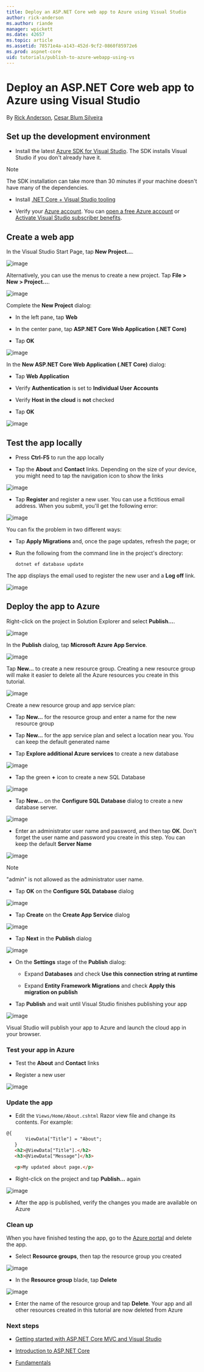 ```yaml
---
title: Deploy an ASP.NET Core web app to Azure using Visual Studio
author: rick-anderson
ms.author: riande
manager: wpickett
ms.date: 42657
ms.topic: article
ms.assetid: 78571e4a-a143-452d-9cf2-0860f85972e6
ms.prod: aspnet-core
uid: tutorials/publish-to-azure-webapp-using-vs
---
```

# Deploy an ASP.NET Core web app to Azure using Visual Studio

By [Rick Anderson](https://twitter.com/RickAndMSFT), [Cesar Blum Silveira](https://github.com/cesarbs)

## Set up the development environment

* Install the latest [Azure SDK for Visual Studio](https://www.visualstudio.com/features/azure-tools-vs). The SDK installs Visual Studio if you don't already have it.

> [!NOTE]
> The SDK installation can take more than 30 minutes if your machine doesn't have many of the dependencies.

* Install [.NET Core + Visual Studio tooling](http://go.microsoft.com/fwlink/?LinkID=798306)

* Verify your [Azure account](https://portal.azure.com/). You can [open a free Azure account](https://azure.microsoft.com/pricing/free-trial/) or [Activate Visual Studio subscriber benefits](https://azure.microsoft.com/pricing/member-offers/msdn-benefits-details/).

## Create a web app

In the Visual Studio Start Page, tap **New Project...**.

![image](publish-to-azure-webapp-using-vs/_static/new_project.png)

Alternatively, you can use the menus to create a new project. Tap **File > New > Project...**.

![image](publish-to-azure-webapp-using-vs/_static/alt_new_project.png)

Complete the **New Project** dialog:

* In the left pane, tap **Web**

* In the center pane, tap **ASP.NET Core Web Application (.NET Core)**

* Tap **OK**

![image](publish-to-azure-webapp-using-vs/_static/new_prj.png)

In the **New ASP.NET Core Web Application (.NET Core)** dialog:

* Tap **Web Application**

* Verify **Authentication** is set to **Individual User Accounts**

* Verify **Host in the cloud** is **not** checked

* Tap **OK**

![image](publish-to-azure-webapp-using-vs/_static/noath.png)

## Test the app locally

* Press **Ctrl-F5** to run the app locally

* Tap the **About** and **Contact** links. Depending on the size of your device, you might need to tap the navigation icon to show the links

![image](publish-to-azure-webapp-using-vs/_static/show.png)

* Tap **Register** and register a new user. You can use a fictitious email address. When you submit, you'll get the following error:

![image](publish-to-azure-webapp-using-vs/_static/mig.png)

You can fix the problem in two different ways:

* Tap **Apply Migrations** and, once the page updates, refresh the page; or

* Run the following from the command line in the project's directory:

  <!-- literal_block {"ids": [], "xml:space": "preserve"} -->

  ````
  dotnet ef database update
     ````

The app displays the email used to register the new user and a **Log off** link.

![image](publish-to-azure-webapp-using-vs/_static/hello.png)

## Deploy the app to Azure

Right-click on the project in Solution Explorer and select **Publish...**.

![image](publish-to-azure-webapp-using-vs/_static/pub.png)

In the **Publish** dialog, tap **Microsoft Azure App Service**.

![image](publish-to-azure-webapp-using-vs/_static/maas1.png)

Tap **New...** to create a new resource group. Creating a new resource group will make it easier to delete all the Azure resources you create in this tutorial.

![image](publish-to-azure-webapp-using-vs/_static/newrg1.png)

Create a new resource group and app service plan:

* Tap **New...** for the resource group and enter a name for the new resource group

* Tap **New...** for the  app service plan and select a location near you. You can keep the default generated name

* Tap **Explore additional Azure services** to create a new database

![image](publish-to-azure-webapp-using-vs/_static/cas.png)

* Tap the green **+** icon to create a new SQL Database

![image](publish-to-azure-webapp-using-vs/_static/sql.png)

* Tap **New...** on the **Configure SQL Database** dialog to create a new database server.

![image](publish-to-azure-webapp-using-vs/_static/conf.png)

* Enter an administrator user name and password, and then tap **OK**. Don't forget the user name and password you create in this step. You can keep the default **Server Name**

![image](publish-to-azure-webapp-using-vs/_static/conf_servername.png)

> [!NOTE]
> "admin" is not allowed as the administrator user name.

* Tap **OK** on the  **Configure SQL Database** dialog

![image](publish-to-azure-webapp-using-vs/_static/conf_final.png)

* Tap **Create** on the **Create App Service** dialog

![image](publish-to-azure-webapp-using-vs/_static/create_as.png)

* Tap **Next** in the **Publish** dialog

![image](publish-to-azure-webapp-using-vs/_static/pubc.png)

* On the **Settings** stage of the **Publish** dialog:

  * Expand **Databases** and check **Use this connection string at runtime**

  * Expand **Entity Framework Migrations** and check **Apply this migration on publish**

* Tap **Publish** and wait until Visual Studio finishes publishing your app

![image](publish-to-azure-webapp-using-vs/_static/pubs.png)

Visual Studio will publish your app to Azure and launch the cloud app in your browser.

### Test your app in Azure

* Test the **About** and **Contact** links

* Register a new user

![image](publish-to-azure-webapp-using-vs/_static/final.png)

### Update the app

* Edit the `Views/Home/About.cshtml` Razor view file and change its contents. For example:

<!-- literal_block {"ids": [], "linenos": false, "xml:space": "preserve", "language": "html", "highlight_args": {"hl_lines": [7]}} -->

````html
@{
       ViewData["Title"] = "About";
   }
   <h2>@ViewData["Title"].</h2>
   <h3>@ViewData["Message"]</h3>

   <p>My updated about page.</p>
   ````

* Right-click on the project and tap **Publish...** again

![image](publish-to-azure-webapp-using-vs/_static/pub.png)

* After the app is published, verify the changes you made are available on Azure

### Clean up

When you have finished testing the app, go to the [Azure portal](https://portal.azure.com/) and delete the app.

* Select **Resource groups**, then tap the resource group you created

![image](publish-to-azure-webapp-using-vs/_static/portalrg.png)

* In the **Resource group** blade, tap **Delete**

![image](publish-to-azure-webapp-using-vs/_static/rgd.png)

* Enter the name of the resource group and tap **Delete**. Your app and all other resources created in this tutorial are now deleted from Azure

### Next steps

* [Getting started with ASP.NET Core MVC and Visual Studio](first-mvc-app/start-mvc.md)

* [Introduction to ASP.NET Core](../intro.md)

* [Fundamentals](../fundamentals/index.md)

